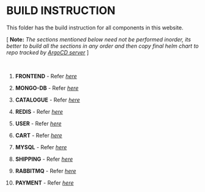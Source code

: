 # BUILD INSTRUCTION
This folder has the build instruction for all components in this website.

[ **Note:** _The sections mentioned below need not be performed inorder, its better to build all the sections in any order and then copy final helm chart to repo tracked by [ArgoCD server](./CD/)_ ]

</br>

1. **FRONTEND** - Refer [_here_](frontend)

2. **MONGO-DB** - Refer [_here_](mongodb)

3. **CATALOGUE** - Refer [_here_](catalogue)

4. **REDIS** - Refer [_here_](redis)

5. **USER** - Refer [_here_](user)

6. **CART** - Refer [_here_](cart)

7. **MYSQL** - Refer [_here_](mysql)

8. **SHIPPING** - Refer [_here_](shipping)

9. **RABBITMQ** - Refer [_here_](rabbitmq)

10. **PAYMENT** - Refer [_here_](payment)